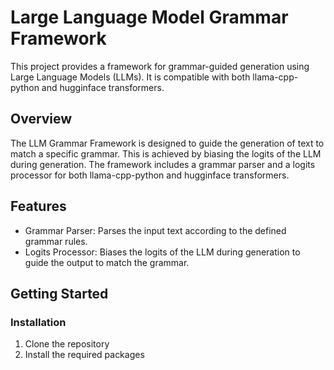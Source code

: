 # Large Language Model Grammar Framework

This project provides a framework for grammar-guided generation using Large Language Models (LLMs). It is compatible with both llama-cpp-python and hugginface transformers.

## Overview

The LLM Grammar Framework is designed to guide the generation of text to match a specific grammar. This is achieved by biasing the logits of the LLM during generation. The framework includes a grammar parser and a logits processor for both llama-cpp-python and hugginface transformers.

## Features

- Grammar Parser: Parses the input text according to the defined grammar rules.
- Logits Processor: Biases the logits of the LLM during generation to guide the output to match the grammar.

## Getting Started

### Installation

1. Clone the repository
2. Install the required packages
